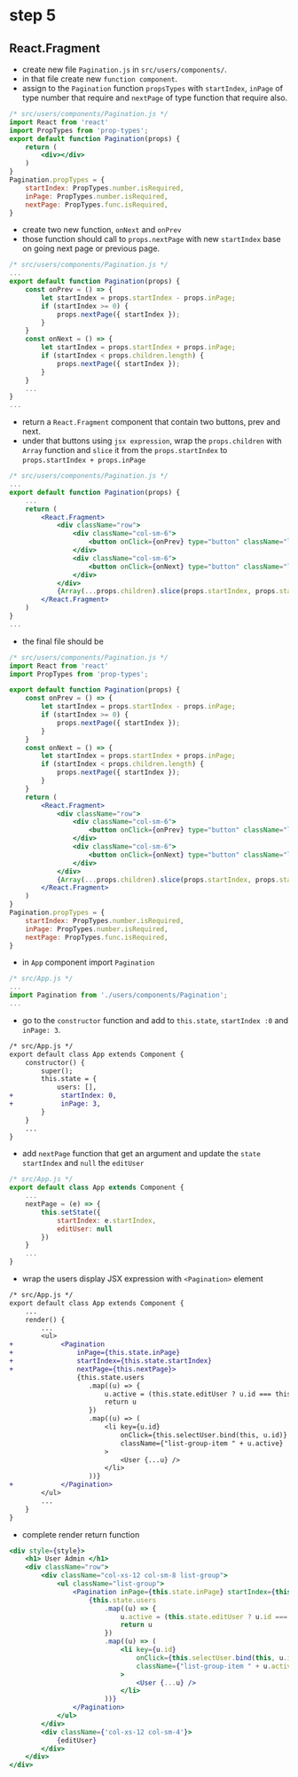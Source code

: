 # step 5

## React.Fragment

- create new file `Pagination.js` in `src/users/components/`.
- in that file create new `function component`.
- assign to the `Pagination` function `propsTypes` with `startIndex`, `inPage` of type number that require and `nextPage` of type function that require also.

```jsx
/* src/users/components/Pagination.js */
import React from 'react'
import PropTypes from 'prop-types';
export default function Pagination(props) {
    return (
        <div></div>
    )
}
Pagination.propTypes = {
    startIndex: PropTypes.number.isRequired,
    inPage: PropTypes.number.isRequired,
    nextPage: PropTypes.func.isRequired,
}
```

- create two new function, `onNext` and `onPrev`
- those function should call to `props.nextPage` with new `startIndex` base on going next page or previous page.

```jsx
/* src/users/components/Pagination.js */
...
export default function Pagination(props) {
    const onPrev = () => {
        let startIndex = props.startIndex - props.inPage;
        if (startIndex >= 0) {
            props.nextPage({ startIndex });
        }
    }
    const onNext = () => {
        let startIndex = props.startIndex + props.inPage;
        if (startIndex < props.children.length) {
            props.nextPage({ startIndex });
        }
    }
    ...
}
...
```

- return a `React.Fragment` component that contain two buttons, prev and next.
- under that buttons using `jsx expression`, wrap the `props.children` with `Array` function and `slice` it from the `props.startIndex` to `props.startIndex + props.inPage`

```jsx
/* src/users/components/Pagination.js */
...
export default function Pagination(props) {
    ...
    return (
        <React.Fragment>
            <div className="row">
                <div className="col-sm-6">
                    <button onClick={onPrev} type="button" className="list-group-item list-group-item-action">Prev</button>
                </div>
                <div className="col-sm-6">
                    <button onClick={onNext} type="button" className="list-group-item list-group-item-action">Next</button>
                </div>
            </div>
            {Array(...props.children).slice(props.startIndex, props.startIndex + props.inPage)}
        </React.Fragment>
    )
}
...
```

- the final file should be

```jsx
/* src/users/components/Pagination.js */
import React from 'react'
import PropTypes from 'prop-types';

export default function Pagination(props) {
    const onPrev = () => {
        let startIndex = props.startIndex - props.inPage;
        if (startIndex >= 0) {
            props.nextPage({ startIndex });
        }
    }
    const onNext = () => {
        let startIndex = props.startIndex + props.inPage;
        if (startIndex < props.children.length) {
            props.nextPage({ startIndex });
        }
    }
    return (
        <React.Fragment>
            <div className="row">
                <div className="col-sm-6">
                    <button onClick={onPrev} type="button" className="list-group-item list-group-item-action">Prev</button>
                </div>
                <div className="col-sm-6">
                    <button onClick={onNext} type="button" className="list-group-item list-group-item-action">Next</button>
                </div>
            </div>
            {Array(...props.children).slice(props.startIndex, props.startIndex + props.inPage)}
        </React.Fragment>
    )
}
Pagination.propTypes = {
    startIndex: PropTypes.number.isRequired,
    inPage: PropTypes.number.isRequired,
    nextPage: PropTypes.func.isRequired,
}
```

- in `App` component import `Pagination`

```jsx
/* src/App.js */
...
import Pagination from './users/components/Pagination';
...
```

- go to the `constructor` function and add to `this.state`, `startIndex :0` and `inPage: 3`.

```diff
/* src/App.js */
export default class App extends Component {
    constructor() {
        super();
        this.state = {
            users: [],
+            startIndex: 0,
+            inPage: 3,
        }
    }
    ...
}
```

- add `nextPage` function that get an argument and update the `state` `startIndex` and `null` the `editUser`

```jsx
/* src/App.js */
export default class App extends Component {
    ...
    nextPage = (e) => {
        this.setState({
            startIndex: e.startIndex,
            editUser: null
        })
    }
    ...
}
```

- wrap the users display JSX expression with `<Pagination>` element

```diff
/* src/App.js */
export default class App extends Component {
    ...
    render() {
        ...
        <ul>
+            <Pagination 
+                inPage={this.state.inPage} 
+                startIndex={this.state.startIndex} 
+                nextPage={this.nextPage}>
                 {this.state.users
                    .map((u) => {
                        u.active = (this.state.editUser ? u.id === this.state.editUser.id ? 'active' : '' : '')
                        return u
                    })
                    .map((u) => (
                        <li key={u.id}
                            onClick={this.selectUser.bind(this, u.id)}
                            className={"list-group-item " + u.active}
                        >
                            <User {...u} />
                        </li>
                    ))}
+            </Pagination>
        </ul>
        ...
    }
}
```

- complete render return function

```jsx
<div style={style}>
    <h1> User Admin </h1>
    <div className="row">
        <div className="col-xs-12 col-sm-8 list-group">
            <ul className="list-group">
                <Pagination inPage={this.state.inPage} startIndex={this.state.startIndex} nextPage={this.nextPage}>
                    {this.state.users
                        .map((u) => {
                            u.active = (this.state.editUser ? u.id === this.state.editUser.id ? 'active' : '' : '')
                            return u
                        })
                        .map((u) => (
                            <li key={u.id}
                                onClick={this.selectUser.bind(this, u.id)}
                                className={"list-group-item " + u.active}
                            >
                                <User {...u} />
                            </li>
                        ))}
                </Pagination>
            </ul>
        </div>
        <div className={'col-xs-12 col-sm-4'}>
            {editUser}
        </div>
    </div>
</div>
```